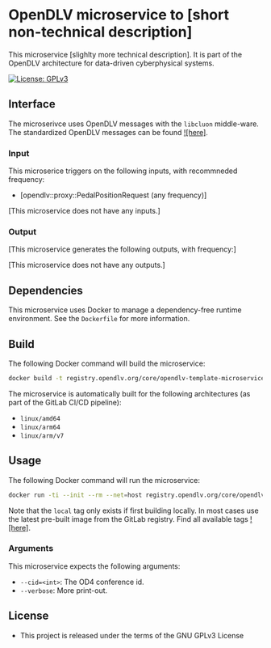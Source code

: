 # OpenDLV microservice to [short non-technical description]

This microservice [slighlty more technical description]. It is part of the
OpenDLV architecture for data-driven cyberphysical systems.

[![License: GPLv3](https://img.shields.io/badge/license-GPL--3-blue.svg
)](https://www.gnu.org/licenses/gpl-3.0.txt)

## Interface

The microserivce uses OpenDLV messages with the `libcluon` middle-ware. The
standardized OpenDLV messages can be found [![here]](https://git.opendlv.org/core/opendlv-message).

### Input

This microserice triggers on the following inputs, with recommneded frequency:
* [opendlv::proxy::PedalPositionRequest (any frequency)]

[This microservice does not have any inputs.]

### Output

[This microservice generates the following outputs, with frequency:]

[This microservice does not have any outputs.]

## Dependencies

This microservice uses Docker to manage a dependency-free runtime environment.
See the `Dockerfile` for more information.

## Build

The following Docker command will build the microservice:
```bash
docker build -t registry.opendlv.org/core/opendlv-template-microservice-basic:local .
```

The microservice is automatically built for the following architectures (as part
of the GitLab CI/CD pipeline):
* `linux/amd64`
* `linux/arm64`
* `linux/arm/v7`

## Usage

The following Docker command will run the microservice:
```bash
docker run -ti --init --rm --net=host registry.opendlv.org/core/opendlv-template-microservice-basic:local --cid=111 --verbose
```
Note that the `local` tag only exists if first building locally. In most cases
use the latest pre-built image from the GitLab registry. Find all available tags
[![here]](https://git.opendlv.org/core/opendlv-template-microservice-basic/container_registry).

### Arguments

This microservice expects the following arguments:
* `--cid=<int>`: The OD4 conference id.
* `--verbose`: More print-out.

## License

* This project is released under the terms of the GNU GPLv3 License
